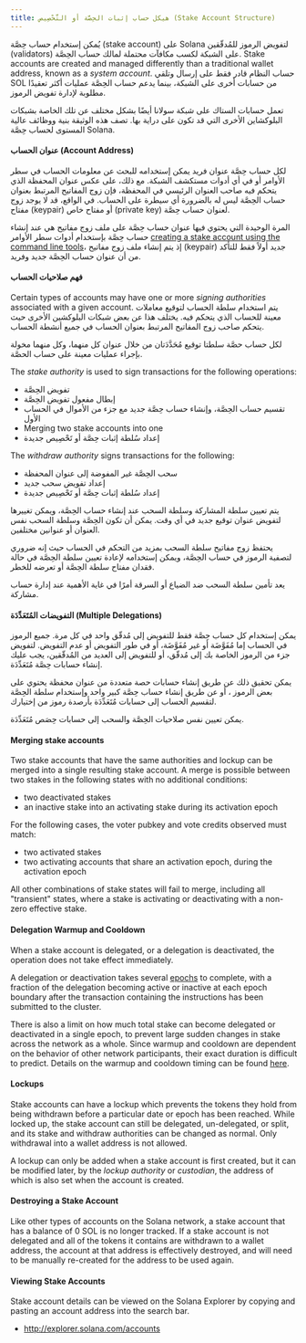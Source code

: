 ```yaml
---
title: هيكل حساب إثبات الحِصَّة أو التَّحْصِيص (Stake Account Structure)
---
```


يُمكن إستخدام حساب حِصَّة (stake account) على Solana لتفويض الرموز للمُدقّقين (validators) على الشبكة لكسب مكافآت محتملة لمالك حساب الحِصَّة. Stake accounts are created and managed differently than a traditional wallet address, known as a _system account_. حساب النظام قادر فقط على إرسال وتلقي SOL من حسابات أخرى على الشبكة، بينما يدعم حساب الحِصَّة عمليات أكثر تعقيدًا مطلوبة لإدارة تفويض الرموز.

تعمل حسابات الستاك على شبكة سولانا أيضًا بشكل مختلف عن تلك الخاصة بشبكات البلوكشاين الأخرى التي قد تكون على دراية بها. تصف هذه الوثيقة بنية ووظائف عالية المستوى لحساب حِصَّة Solana.

#### عنوان الحساب (Account Address)

لكل حساب حِصَّة عنوان فريد يمكن إستخدامه للبحث عن معلومات الحساب في سطر الأوامر أو في أي أدوات مستكشف الشبكة. مع ذلك، على عكس عنوان المحفظة الذي يتحكم فيه صاحب العنوان الرئيسي في المحفظة، فإن زوج المفاتيح المرتبط بعنوان حساب الحِصَّة ليس له بالضرورة أي سيطرة على الحساب. في الواقع، قد لا يوجد زوج مفتاح (keypair) أو مفتاح خاص (private key) لعنوان حساب حِصَّة.

المرة الوحيدة التي يحتوي فيها عنوان حساب حِصَّة على ملف زوج مفاتيح هي عند إنشاء حساب حِصَّة بإستخدام أدوات سطر الأوامر [creating a stake account using the command line tools](../cli/delegate-stake.md#create-a-stake-account)، إذ يتم إنشاء ملف زوج مفاتيح (keypair) جديد أولاً فقط للتأكد من أن عنوان حساب الحِصَّة جديد وفريد.

#### فهم صلاحيات الحساب

Certain types of accounts may have one or more _signing authorities_ associated with a given account. يتم استخدام سلطة الحساب لتوقيع معاملات معينة للحساب الذي يتحكم فيه. يختلف هذا عن بعض شبكات البلوكشين الأخرى حيث يتحكم صاحب زوج المفاتيح المرتبط بعنوان الحساب في جميع أنشطة الحساب.

لكل حساب حصَّة سلطتا توقيع مُحَدَّدَتان من خلال عنوان كل منهما، وكل منهما مخولة بإجراء عمليات معينة على حساب الحصَّة.

The _stake authority_ is used to sign transactions for the following operations:

- تفويض الحِصَّة
- إبطال مفعول تفويض الحِصَّة
- تقسيم حساب الحِصَّة، وإنشاء حساب حِصَّة جديد مع جزء من الأموال في الحساب الأول
- Merging two stake accounts into one
- إعداد سُلطة إثبات حِصَّة أو تَحْصِيص جديدة

The _withdraw authority_ signs transactions for the following:

- سحب الحِصَّة غير المفوضة إلى عنوان المحفظة
- إعداد تفويض سحب جديد
- إعداد سُلطة إثبات حِصَّة أو تَحْصِيص جديدة

يتم تعيين سلطة المشاركة وسلطة السحب عند إنشاء حساب الحِصَّة، ويمكن تغييرها لتفويض عنوان توقيع جديد في أي وقت. يمكن أن تكون الحِصَّة وسلطة السحب نفس العنوان أو عنوانين مختلفين.

يحتفظ زوج مفاتيح سلطة السحب بمزيد من التحكم في الحساب حيث إنه ضروري لتصفية الرموز في حساب الحِصَّة، ويمكن إستخدامه لإعادة تعيين سلطة الحِصَّة في حالة فقدان مفتاح سلطة الحِصَّة أو تعرضه للخطر.

يعد تأمين سلطة السحب ضد الضياع أو السرقة أمرًا في غاية الأهمية عند إدارة حساب مشاركة.

#### التفويضات المُتَعَدِّدَة (Multiple Delegations)

يمكن إستخدام كل حساب حِصَّة فقط للتفويض إلى مُدقّق واحد في كل مرة. جميع الرموز في الحساب إما مُفَوَّضَة أو غير مُفَوَّضَة، أو في طور التفويض أو عدم التفويض. لتفويض جزء من الرموز الخاصة بك إلى مُدقّق، أو للتفويض إلى العديد من المُدقّقين، يجب عليك إنشاء حسابات حِصَّة مُتَعَدِّدَة.

يمكن تحقيق ذلك عن طريق إنشاء حسابات حصة متعددة من عنوان محفظة يحتوي على بعض الرموز ، أو عن طريق إنشاء حساب حِصَّة كبير واحد وإستخدام سلطة الحِصَّة لتقسيم الحساب إلى حسابات مُتَعَدِّدَة بأرصدة رموز من إختيارك.

يمكن تعيين نفس صلاحيات الحِصَّة والسحب إلى حسابات حِصَص مُتَعَدِّدَة.

#### Merging stake accounts

Two stake accounts that have the same authorities and lockup can be merged into a single resulting stake account. A merge is possible between two stakes in the following states with no additional conditions:

- two deactivated stakes
- an inactive stake into an activating stake during its activation epoch

For the following cases, the voter pubkey and vote credits observed must match:

- two activated stakes
- two activating accounts that share an activation epoch, during the activation epoch

All other combinations of stake states will fail to merge, including all "transient" states, where a stake is activating or deactivating with a non-zero effective stake.

#### Delegation Warmup and Cooldown

When a stake account is delegated, or a delegation is deactivated, the operation does not take effect immediately.

A delegation or deactivation takes several [epochs](../terminology.md#epoch) to complete, with a fraction of the delegation becoming active or inactive at each epoch boundary after the transaction containing the instructions has been submitted to the cluster.

There is also a limit on how much total stake can become delegated or deactivated in a single epoch, to prevent large sudden changes in stake across the network as a whole. Since warmup and cooldown are dependent on the behavior of other network participants, their exact duration is difficult to predict. Details on the warmup and cooldown timing can be found [here](../cluster/stake-delegation-and-rewards.md#stake-warmup-cooldown-withdrawal).

#### Lockups

Stake accounts can have a lockup which prevents the tokens they hold from being withdrawn before a particular date or epoch has been reached. While locked up, the stake account can still be delegated, un-delegated, or split, and its stake and withdraw authorities can be changed as normal. Only withdrawal into a wallet address is not allowed.

A lockup can only be added when a stake account is first created, but it can be modified later, by the _lockup authority_ or _custodian_, the address of which is also set when the account is created.

#### Destroying a Stake Account

Like other types of accounts on the Solana network, a stake account that has a balance of 0 SOL is no longer tracked. If a stake account is not delegated and all of the tokens it contains are withdrawn to a wallet address, the account at that address is effectively destroyed, and will need to be manually re-created for the address to be used again.

#### Viewing Stake Accounts

Stake account details can be viewed on the Solana Explorer by copying and pasting an account address into the search bar.

- http://explorer.solana.com/accounts
